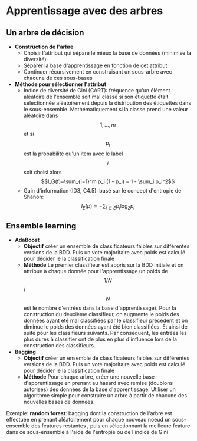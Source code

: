 # Apprentissage avec des arbres

## Un arbre de décision

  - **Construction de l'arbre**
	  - Choisir l'attribut qui sépare le mieux la base de données (minimise la diversité)
	  - Séparer la base d'apprentissage en fonction de cet attribut
	  - Continuer récursivement en construisant un sous-arbre avec chacune de ces sous-bases
  - **Méthode pour sélectionner l'attribut**
	  - Indice de diversité de Gini (CART): fréquence qu'un élément aléatoire de l'ensemble soit mal classé si son étiquette était sélectionnée aléatoirement depuis la distribution des étiquettes dans le sous-ensemble. Mathématiquement si la classe prend une valeur aléatoire dans $$1, ..., m$$ et si $$p_i$$ est la probabilité qu'un item avec le label $$i$$ soit choisi alors $$I_G(f)=\sum_{i=1}^m p_i (1 - p_i) = 1 - \sum_i p_i^2$$
	  - Gain d'information (ID3, C4.5): basé sur le concept d'entropie de Shanon: $$I_E(p) = - \sum_{i \in E} p_i \log_2 p_i$$

## Ensemble learning

  - **AdaBoost**
	  - **Objectif** créer un ensemble de classificateurs faibles sur différentes versions de la BDD. Puis un vote majoritaire avec poids est calculé pour décider le la classification finale
	  - **Méthode** Le premier classifieur est appris sur la BDD initiale et on attribue à chaque donnée pour l'apprentissage un poids de $$1/N$$ ($$N$$ est le nombre d'entrées dans la base d'apprentissage). Pour la construction du deuxième classifieur, on augmente le poids des données ayant été mal classifiées par le classifieur précédent et on diminue le poids des données ayant été bien classifiées. Et ainsi de suite pour les classifieurs suivants. Par conséquent, les entrées les plus dures à classifier ont de plus en plus d'influence lors de la construction des classifieurs.
  - **Bagging**
	  - **Objectif** créer un ensemble de classificateurs faibles sur différentes versions de la BDD. Puis un vote majoritaire avec poids est calculé pour décider le la classification finale
	  - **Méthode** Pour chaque arbre, créer une nouvelle base d'apprentissage en prenant au hasard avec remise (doublons autorisés) des données de la base d'apprentissage. Utiliser un algorithme simple pour construire un arbre à partir de chacune des nouvelles bases de données.

Exemple: **random forest**: bagging dont la construction de l'arbre est effectuée en prenant aléatoirement pour chaque nouveau noeud un sous-ensemble des features restantes , puis en sélectionnant la meilleure feature dans ce sous-ensemble à l'aide de l'entropie ou de l'indice de Gini

